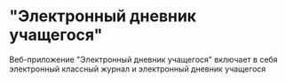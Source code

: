 # "Электронный дневник учащегося"
Веб-приложение "Электронный дневник учащегося" включает в себя электронный классный журнал и электронный дневник учащегося
